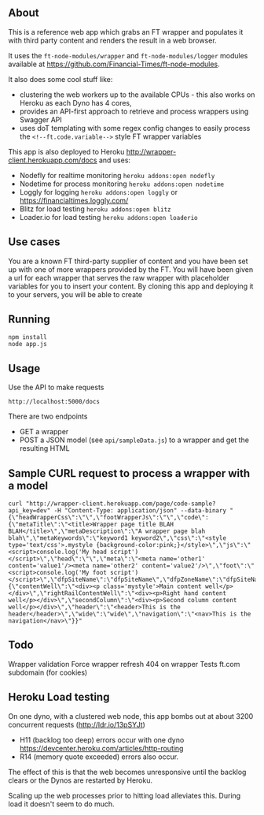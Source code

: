 About
-----

This is a reference web app which grabs an FT wrapper and populates it with third party content and renders the result in a web browser.

It uses the `ft-node-modules/wrapper` and `ft-node-modules/logger` modules available at https://github.com/Financial-Times/ft-node-modules.

It also does some cool stuff like:
 - clustering the web workers up to the available CPUs - this also works on Heroku as each Dyno has 4 cores,
 - provides an API-first approach to retrieve and process wrappers using Swagger API
 - uses doT templating with some regex config changes to easily process the `<!--ft.code.variable-->` style FT wrapper variables

This app is also deployed to Heroku http://wrapper-client.herokuapp.com/docs and uses:
 - Nodefly for realtime monitoring `heroku addons:open nodefly`
 - Nodetime for process monitoring `heroku addons:open nodetime`
 - Loggly for logging `heroku addons:open loggly` or https://financialtimes.loggly.com/
 - Blitz for load testing `heroku addons:open blitz`
 - Loader.io for load testing `heroku addons:open loaderio`

Use cases
---------
You are a known FT third-party supplier of content and you have been set up with one of more wrappers provided by the FT.
You will have been given a url for each wrapper that serves the raw wrapper with placeholder variables for you to insert your content.
By cloning this app and deploying it to your servers, you will be able to create

Running
-------
    npm install
    node app.js

Usage
-----
Use the API to make requests

    http://localhost:5000/docs

There are two endpoints
 - GET a wrapper
 - POST a JSON model (see `api/sampleData.js`) to a wrapper and get the resulting HTML

Sample CURL request to process a wrapper with a model
------
    curl "http://wrapper-client.herokuapp.com/page/code-sample?api_key=dev" -H "Content-Type: application/json" --data-binary "{\"headWrapperCss\":\"\",\"footWrapperJs\":\"\",\"code\":{\"metaTitle\":\"<title>Wrapper page title BLAH BLAH</title>\",\"metaDescription\":\"A wrapper page blah blah\",\"metaKeywords\":\"keyword1 keyword2\",\"css\":\"<style type='text/css'>.mystyle {background-color:pink;}</style>\",\"js\":\"<script>console.log('My head script')</script>\",\"head\":\"\",\"meta\":\"<meta name='other1' content='value1'/><meta name='other2' content='value2'/>\",\"foot\":\"<script>console.log('My foot script')</script>\",\"dfpSiteName\":\"dfpSiteName\",\"dfpZoneName\":\"dfpSiteName\"},\"content\":{\"contentWell\":\"<div><p class='mystyle'>Main content well</p></div>\",\"rightRailContentWell\":\"<div><p>Right hand content well</p></div>\",\"secondColumn\":\"<div><p>Second column content well</p></div>\",\"header\":\"<header>This is the header</header>\",\"wide\":\"wide\",\"navigation\":\"<nav>This is the navigation</nav>\"}}"


Todo
----
Wrapper validation
Force wrapper refresh
404 on wrapper
Tests
ft.com subdomain (for cookies)

Heroku Load testing
-------------------
On one dyno, with a clustered web node, this app bombs out at about 3200 concurrent requests (http://ldr.io/13pSYJt)
 - H11 (backlog too deep) errors occur with one dyno https://devcenter.heroku.com/articles/http-routing
 - R14 (memory quote exceeded) errors also occur.

The effect of this is that the web becomes unresponsive until the backlog clears or the Dynos are restarted by Heroku.

Scaling up the web processes prior to hitting load alleviates this.  During load it doesn't seem to do much.


